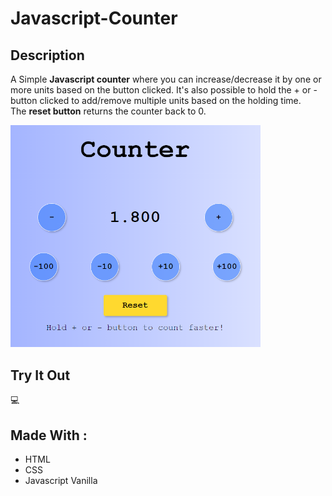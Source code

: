 # Javascript-Counter


## Description 
A Simple <strong>Javascript counter</strong> where you can increase/decrease it by one or more units based on the button clicked.
It's also possible to hold the + or - button clicked to add/remove multiple units based on the holding time.
<br/>The <strong>reset button</strong> returns the counter back to 0.


<img src="./img/README/javascript-counter.png" width="400">


## Try It Out


:computer:
## Made With : 

- HTML
- CSS
- Javascript Vanilla
